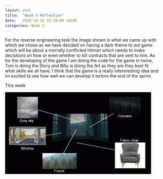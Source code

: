 ```yaml
---
layout: post
title:  "Week 4 Reflection"
date:   2020-10-16 10:30:00 +0100
categories: Week 2
---
```

For the reverse engineering task the image shown is what we came up with which we chose as we have decided on having a dark theme to out game which will be about a morrally conflicted hitman which needs to make decistions on how or even whether to kill contracts that are sent to him. As for the developing of the game I am doing the code for the game in twine, Tom is doing the Story and Billy is doing the Art as they are they best fit what skills we all have. I think that the game is a really intereresting idea and im excited to see how well we can develop it before the end of the sprint.

This week 

<img src="https://raw.githubusercontent.com/f15h96/f15h96.github.io/gh-pages/Pics/Week3.png" width="480" height="270" frameBorder="0">
